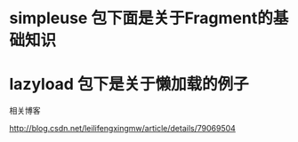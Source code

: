 # simpleuse 包下面是关于Fragment的基础知识
# lazyload 包下是关于懒加载的例子
相关博客
 
http://blog.csdn.net/leilifengxingmw/article/details/79069504

